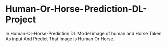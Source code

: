 # Human-Or-Horse-Prediction-DL-Project
In Human-Or-Horse-Prediction DL Model image of human and Horse Taken As input And Predict That Image is Human Or Horse. 

